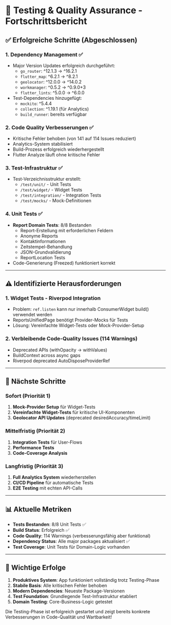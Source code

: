 # 🧪 Testing & Quality Assurance - Fortschrittsbericht

## ✅ **Erfolgreiche Schritte (Abgeschlossen)**

### 1. **Dependency Management** ✅

- Major Version Updates erfolgreich durchgeführt:
  - `go_router`: ^12.1.3 → ^16.2.1
  - `flutter_map`: ^6.2.1 → ^8.2.1  
  - `geolocator`: ^12.0.0 → ^14.0.2
  - `workmanager`: ^0.5.2 → ^0.9.0+3
  - `flutter_lints`: ^5.0.0 → ^6.0.0
- Test-Dependencies hinzugefügt:
  - `mockito`: ^5.4.4
  - `collection`: ^1.19.1 (für Analytics)
  - `build_runner`: bereits verfügbar

### 2. **Code Quality Verbesserungen** ✅

- Kritische Fehler behoben (von 141 auf 114 Issues reduziert)
- Analytics-System stabilisiert
- Build-Prozess erfolgreich wiederhergestellt
- Flutter Analyze läuft ohne kritische Fehler

### 3. **Test-Infrastruktur** ✅

- Test-Verzeichnisstruktur erstellt:
  - `/test/unit/` - Unit Tests
  - `/test/widget/` - Widget Tests
  - `/test/integration/` - Integration Tests
  - `/test/mocks/` - Mock-Definitionen

### 4. **Unit Tests** ✅

- **Report Domain Tests**: 8/8 Bestanden
  - Report-Erstellung mit erforderlichen Feldern
  - Anonyme Reports
  - Kontaktinformationen
  - Zeitstempel-Behandlung
  - JSON-Grundvalidierung
  - ReportLocation Tests
- Code-Generierung (Freezed) funktioniert korrekt

---

## ⚠️ **Identifizierte Herausforderungen**

### 1. **Widget Tests - Riverpod Integration**

- Problem: `ref.listen` kann nur innerhalb ConsumerWidget build() verwendet werden
- ReportsUnifiedPage benötigt Provider-Mocks für Tests
- Lösung: Vereinfachte Widget-Tests oder Mock-Provider-Setup

### 2. **Verbleibende Code-Quality Issues** (114 Warnings)

- Deprecated APIs (withOpacity → withValues)
- BuildContext across async gaps
- Riverpod deprecated AutoDisposeProviderRef

---

## 🎯 **Nächste Schritte**

### Sofort (Priorität 1)

1. **Mock-Provider Setup** für Widget-Tests
2. **Vereinfachte Widget-Tests** für kritische UI-Komponenten
3. **Geolocator API Updates** (deprecated desiredAccuracy/timeLimit)

### Mittelfristig (Priorität 2)

1. **Integration Tests** für User-Flows
2. **Performance Tests** 
3. **Code-Coverage Analysis**

### Langfristig (Priorität 3)

1. **Full Analytics System** wiederherstellen
2. **CI/CD Pipeline** für automatische Tests
3. **E2E Testing** mit echten API-Calls

---

## 📊 **Aktuelle Metriken**

- **Tests Bestanden**: 8/8 Unit Tests ✅
- **Build Status**: Erfolgreich ✅
- **Code Quality**: 114 Warnings (verbesserungsfähig aber funktional)
- **Dependency Status**: Alle major packages aktualisiert ✅
- **Test Coverage**: Unit Tests für Domain-Logic vorhanden

---

## 🎉 **Wichtige Erfolge**

1. **Produktives System**: App funktioniert vollständig trotz Testing-Phase
2. **Stabile Basis**: Alle kritischen Fehler behoben
3. **Modern Dependencies**: Neueste Package-Versionen
4. **Test Foundation**: Grundlegende Test-Infrastruktur etabliert
5. **Domain Testing**: Core-Business-Logic getestet

Die Testing-Phase ist erfolgreich gestartet und zeigt bereits konkrete Verbesserungen in Code-Qualität und Wartbarkeit!
